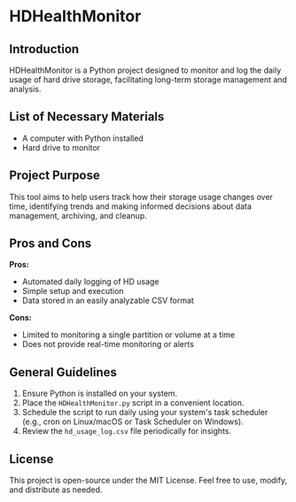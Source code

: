 # HDHealthMonitor

## Introduction
HDHealthMonitor is a Python project designed to monitor and log the daily usage of hard drive storage, facilitating long-term storage management and analysis.

## List of Necessary Materials
- A computer with Python installed
- Hard drive to monitor

## Project Purpose
This tool aims to help users track how their storage usage changes over time, identifying trends and making informed decisions about data management, archiving, and cleanup.

## Pros and Cons
**Pros:**
- Automated daily logging of HD usage
- Simple setup and execution
- Data stored in an easily analyzable CSV format

**Cons:**
- Limited to monitoring a single partition or volume at a time
- Does not provide real-time monitoring or alerts

## General Guidelines
1. Ensure Python is installed on your system.
2. Place the `HDHealthMonitor.py` script in a convenient location.
3. Schedule the script to run daily using your system's task scheduler (e.g., cron on Linux/macOS or Task Scheduler on Windows).
4. Review the `hd_usage_log.csv` file periodically for insights.

## License
This project is open-source under the MIT License. Feel free to use, modify, and distribute as needed.


